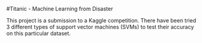 #Titanic - Machine Learning from Disaster

This project is a submission to a Kaggle competition. There have been tried 3 different types of support vector machines (SVMs) to test their accuracy on this particular dataset.
